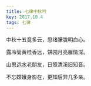 ```yaml
---
title: 七律中秋吟
key: 2017.10.4
tags: 七律
---
```


中秋十五竟多云，思绪朦胧明白心。

露冷菊黄桂香远，饼园月亮雁情深。

山思远水老朋友，日照清溪旧知音。

不忘嫦娥身影在，更知后羿几多亲。

</br>

